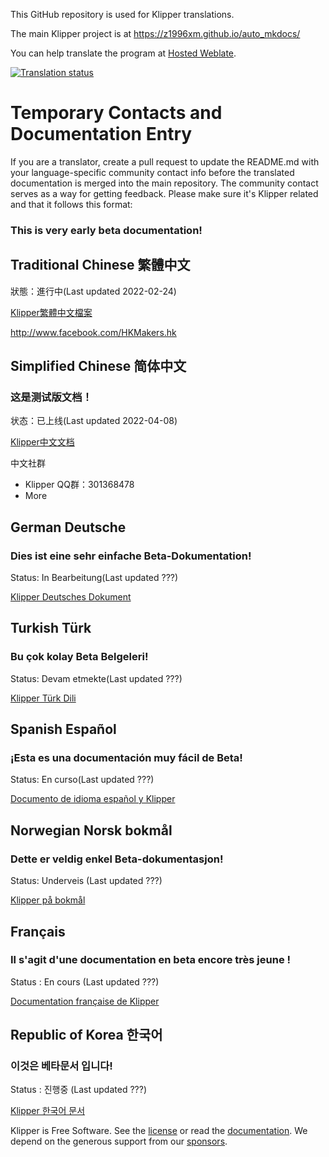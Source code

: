 This GitHub repository is used for Klipper translations.

The main Klipper project is at https://z1996xm.github.io/auto_mkdocs/

You can help translate the program at [Hosted Weblate](https://hosted.weblate.org/widgets/klipper).

<a href="https://hosted.weblate.org/engage/klipper/">
<img src="https://hosted.weblate.org/widgets/klipper/-/multi-auto.svg" alt="Translation status" />
</a>

# Temporary Contacts and Documentation Entry

If you are a translator, create a pull request to update the README.md with your language-specific community contact info before the translated documentation is merged into the main repository. The community contact serves as a way for getting feedback. Please make sure it's Klipper related and that it follows this format:

### This is very early beta documentation!

## Traditional Chinese 繁體中文

狀態：進行中(Last updated 2022-02-24)

[Klipper繁體中文檔案](https://github.com/KevinOConnor/klipper-translations/tree/translations/docs/locales/zh-hant)

http://www.facebook.com/HKMakers.hk

## Simplified Chinese 简体中文

### 这是测试版文档！

状态：已上线(Last updated 2022-04-08)

[Klipper中文文档](https://github.com/KevinOConnor/klipper-translations/tree/translations/docs/locales/zh-hans)

中文社群
- Klipper QQ群：301368478
- More

## German Deutsche

### Dies ist eine sehr einfache Beta-Dokumentation! 

Status: In Bearbeitung(Last updated ???)

[Klipper Deutsches Dokument](https://github.com/KevinOConnor/klipper-translations/tree/translations/docs/locales/de)

## Turkish Türk

### Bu çok kolay Beta Belgeleri! 

Status: Devam etmekte(Last updated ???)

[Klipper Türk Dili](https://github.com/KevinOConnor/klipper-translations/tree/translations/docs/locales/tr)

## Spanish Español

### ¡Esta es una documentación muy fácil de Beta! 

Status: En curso(Last updated ???)

[Documento de idioma español y Klipper](https://github.com/KevinOConnor/klipper-translations/tree/translations/docs/locales/es)

## Norwegian Norsk bokmål

### Dette er veldig enkel Beta-dokumentasjon! 

Status: Underveis (Last updated ???)

[Klipper på bokmål](https://github.com/KevinOConnor/klipper-translations/tree/translations/docs/locales/nb_NO)

## Français

### Il s'agit d'une documentation en beta encore très jeune !

Status : En cours (Last updated ???)

[Documentation française de Klipper](https://github.com/KevinOConnor/klipper-translations/tree/translations/docs/locales/fr)

## Republic of Korea 한국어

### 이것은 베타문서 입니다!

Status : 진행중 (Last updated ???)

[Klipper 한국어 문서](https://github.com/KevinOConnor/klipper-translations/tree/translations/docs/locales/ko)

Klipper is Free Software. See the [license](COPYING) or read the
[documentation](https://www.klipper3d.org/Overview.html). We depend on
the generous support from our
[sponsors](https://www.klipper3d.org/Sponsors.html).
